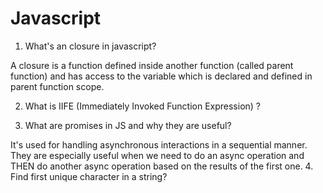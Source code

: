 # Javascript

1. What's an closure in javascript?

A closure is a function defined inside another function (called parent function) and has access to the variable which is declared and defined in parent function scope.

2. What is IIFE (Immediately Invoked Function Expression) ?

3. What are promises in JS and why they are useful?

It's used for handling asynchronous interactions in a sequential manner. They are especially useful when we need to do an async operation and THEN do another async operation based on the results of the first one.
4. Find first unique character in a string?

